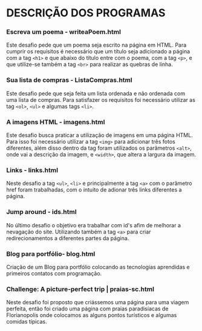 # DESCRIÇÃO DOS PROGRAMAS #

### Escreva um poema - writeaPoem.html ###

Este desafio pede que um poema seja escrito na página em HTML. Para cumprir os requisitos é necessário que um título seja adicionado a página com a tag `<h1>` e que abaixo do título entre com o poema, com a tag `<p>`, e que utilize-se também a tag `<br>` para realizar as quebras de linha.

### Sua lista de compras - ListaCompras.html ###

Este desafio pede que seja feita um lista ordenada e não ordenada com uma lista de compras. Para satisfazer os requisitos foi necessário utilizar as tag `<ol>`, `<ul>` e algumas tags  `<li>`.

### A imagens HTML - imagens.html ###

Este desafio busca praticar a utilização de imagens em uma página HTML. Para isso foi necessário utilizar a tag `<img>` para adicionar três fotos diferentes, além disso dentro da tag foram utilizados os parâmetros `<alt>`, onde vai a descrição da imagem, e `<width>`, que altera a largura da imagem.

### Links - links.html ###

Neste desafio a tag `<ul>`, `<li>` e principalmente a tag `<a>` com o parâmetro href foram trabalhadas, com o intuito de adionar três links diferentes a página.

### Jump around - ids.html ###

No último desafio o objetivo era trabalhar com id's afim de melhorar a nevagação do site. Utilizando também a tag `<a>` para criar redirecionamentos a diferentes partes da página.

### Blog para portfólio- blog.html ###

Criação de um Blog para portfólio colocando as tecnologias aprendidas e primeiros contatos com programação.

### Challenge: A picture-perfect trip | praias-sc.html

Neste desafio foi proposto que criássemos uma página para uma viagem perfeita, então foi criado uma página com praias paradisíacas de Florianopolis onde colocamos as alguns pontos turísticos e algumas comidas típicas.

